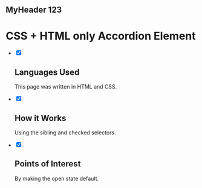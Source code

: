 ## MyHeader 123


<div class="faq-markdown">
    <h1>CSS + HTML only Accordion Element</h1>
    <ul>
      <li>
          <input type="checkbox" checked>
        <i></i>
        <h2>Languages Used</h2>
        <p>This page was written in HTML and CSS.</p>
      </li>
      <li>
          <input type="checkbox" checked>
        <i></i>
        <h2>How it Works</h2>
        <p>Using the sibling and checked selectors.</p>
      </li>
      <li>
          <input type="checkbox" checked>
         <i></i>
        <h2>Points of Interest</h2>
        <p>By making the open state default.</p>
      </li>
    </ul>
</div>
